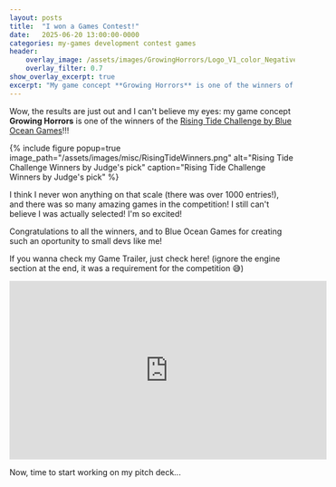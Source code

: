 ```yaml
---
layout: posts
title:  "I won a Games Contest!"
date:   2025-06-20 13:00:00-0000
categories: my-games development contest games
header:
    overlay_image: /assets/images/GrowingHorrors/Logo_V1_color_Negative.png
    overlay_filter: 0.7
show_overlay_excerpt: true
excerpt: "My game concept **Growing Horrors** is one of the winners of the [Rising Tide Challenge by Blue Ocean Games](https://blueoceangames.com/challenge/winners)!"
---
```


Wow, the results are just out and I can't believe my eyes: my game concept **Growing Horrors** is one of the winners of the [Rising Tide Challenge by Blue Ocean Games](https://blueoceangames.com/challenge/winners)!!!

{% include figure popup=true image_path="/assets/images/misc/RisingTideWinners.png" alt="Rising Tide Challenge Winners by Judge's pick" caption="Rising Tide Challenge Winners by Judge's pick" %}

I think I never won anything on that scale (there was over 1000 entries!), and there was so many amazing games in the competition! I still can't believe I was actually selected! I'm so excited!

Congratulations to all the winners, and to Blue Ocean Games for creating such an oportunity to small devs like me!

If you wanna check my Game Trailer, just check here! (ignore the engine section at the end, it was a requirement for the competition 😅)

<iframe width="560" height="315" src="https://www.youtube.com/embed/XS1fDa9FvGg?si=VYO3c79dQa83VLiy" title="YouTube video player" frameborder="0" allow="accelerometer; autoplay; clipboard-write; encrypted-media; gyroscope; picture-in-picture; web-share" referrerpolicy="strict-origin-when-cross-origin" allowfullscreen></iframe>

Now, time to start working on my pitch deck...